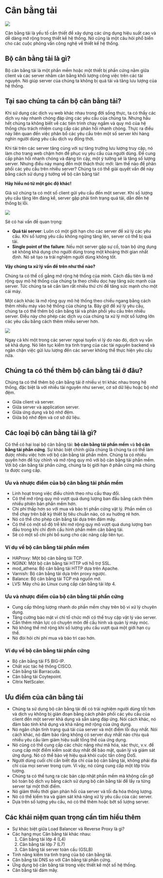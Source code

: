 # Cân bằng tải

![](./assets/load-balancers.svg)

Cân bằng tải là yếu tố cần thiết để xây dựng các ứng dụng hiệu suất cao và dễ dàng mở rộng trong thiết kế hệ thống. Nó cũng là một câu hỏi phổ biến cho các cuộc phỏng vấn công nghệ về thiết kế hệ thống.

## Bộ cân bằng tải là gì?

Bộ cân bằng tải là một phần mềm hoặc một thiết bị phần cứng nằm giữa client và các server nhằm cân bằng khối lượng công việc trên các tài nguyên. Nó giúp server của chúng ta không bị quá tải và tăng lưu lượng của hệ thống.

## Tại sao chúng ta cần bộ cân bằng tải?

Khi sử dụng các dịch vụ web khác nhau trong đời sống thực, ta có thấy các dịch vụ này nhanh chóng đáp ứng các yêu cầu của chúng ta. Nhưng hầu hết chúng ta không biết về các tiến trình chạy ngầm và quy mô của hệ thống chịu trách nhiệm cung cấp các phản hồi nhanh chóng. Thực ra điều này liên quan đến việc phân bổ các yêu cầu trên một số server khi hàng nghìn người dùng yêu cầu dịch vụ đồng thời.

Khi tải trên các server tăng cùng với sự tăng trưởng lưu lượng truy cập, nó làm cho trang web chậm hơn để phục vụ yêu cầu của người dùng. Để cung cấp phản hồi nhanh chóng và đáng tin cậy, một ý tưởng sẽ là tăng số lượng server. Nhưng điều này mang đến một thách thức mới: làm thế nào để phân phối các yêu cầu trên nhiều server? Chúng ta có thể giải quyết vấn đề này bằng cách sử dụng ý tưởng về bộ cân bằng tải!

**Hãy hiểu nó từ một góc độ khác!**

Giả sử chúng ta có một số client gửi yêu cầu đến một server. Khi số lượng yêu cầu tăng lên đáng kể, server gặp phải tình trạng quá tải, dẫn đến hệ thống bị lỗi.

![](./assets/problems.png)

Sẽ có hai vấn đề quan trọng:
- **Quá tải server**: Luôn có một giới hạn cho các server để xử lý các yêu cầu. Khi số lượng yêu cầu không ngừng tăng lên, server có thể bị quá tải.
- **Single point of the failure**: Nếu một server gặp sự cố, toàn bộ ứng dụng sẽ không khả dụng cho người dùng trong một khoảng thời gian nhất định. Nó sẽ tạo ra trải nghiệm người dùng không tốt.

**Vậy chúng ta xử lý vấn đề trên như thế nào?**

Chúng ta có thể cố gắng mở rộng hệ thống của mình. Cách đầu tiên là mở rộng quy mô hệ thống của chúng ta theo chiều dọc hay tăng sức mạnh của server. Tức chúng ta sẽ cần làm rất nhiều thứ chỉ để tăng sức mạnh cho một cái máy. 

Một cách khác là mở rộng quy mô hệ thống theo chiều ngang bằng cách thêm nhiều máy vào hệ thống của chúng ta. Bây giờ để xử lý yêu cầu, chúng ta có thể thêm bộ cân bằng tải và phân phối yêu cầu trên nhiều server. Điều này cho phép các dịch vụ của chúng ta xử lý một số lượng lớn các yêu cầu bằng cách thêm nhiều server hơn.

![](./assets/approach.png)

Ngay cả khi một trong các server ngoại tuyến vì lý do nào đó, dịch vụ vẫn sẽ khả dụng. Nó liên tục kiểm tra tình trạng của các tài nguyên backend và ngăn chặn việc gửi lưu lượng đến các server không thể thực hiện yêu cầu nữa.

## Chúng ta có thể thêm bộ cân bằng tải ở đâu?

Chúng ta có thể thêm bộ cân bằng tải ở nhiều vị trí khác nhau trong hệ thống, đặc biệt là với nhiều tài nguyên như server, cơ sở dữ liệu hoặc bộ nhớ đệm.
- Giữa client và server.
- Giữa server và application server.
- Giữa ứng dụng và bộ nhớ đệm.
- Giữa bộ nhớ đệm và cơ sở dữ liệu.

## Các loại bộ cân bằng tải là gì?

Có thể có hai loại bộ cân bằng tải: **bộ cân bằng tải phần mềm** và **bộ cân bằng tải phần cứng**. Sự khác biệt chính giữa chúng là chúng ta có thể làm được nhiều việc hơn với bộ cân bằng tải phần mềm. Chúng ta có nhiều quyền hơn để tùy chỉnh và mở rộng quy mô với bộ cân bằng tải phần mềm. Với bộ cân bằng tải phần cứng, chúng ta bị giới hạn ở phần cứng mà chúng ta được cung cấp.

### Ưu và nhược điểm của bộ cân bằng tải phần mềm

* Linh hoạt trong việc điều chỉnh theo nhu cầu thay đổi.
* Có thể mở rộng quy mô vượt quá dung lượng ban đầu bằng cách thêm nhiều phiên bản phần mềm hơn.
* Chi phí thấp hơn so với mua và bảo trì phần cứng vật lý. Phần mềm có thể chạy trên bất kỳ thiết bị tiêu chuẩn nào, có xu hướng rẻ hơn.
* Nó có thể cho phép cân bằng tải dựa trên đám mây.
* Có thể có một số độ trễ khi mở rộng quy mô vượt quá dung lượng ban đầu trong khi chỉ định cấu hình phần mềm cân bằng tải.
* Sẽ có một số chi phí bổ sung cho các nâng cấp liên tục.

### Ví dụ về bộ cân bằng tải phần mềm

- HAProxy: Một bộ cân bằng tải TCP.
- NGINX: Một bộ cân bằng tải HTTP với hỗ trợ SSL.
- mod_athena: Bộ cân bằng tải HTTP dựa trên Apache.
- Varnish: Bộ cân bằng tải dựa trên proxy ngược.
- Balance: Bộ cân bằng tải TCP mã nguồn mở.
- LVS: Máy chủ ảo Linux cung cấp cân bằng tải lớp 4.

### Ưu và nhược điểm của bộ cân bằng tải phần cứng

* Cung cấp thông lượng nhanh do phần mềm chạy trên bộ vi xử lý chuyên dụng.
* Tăng cường bảo mật vì chỉ tổ chức mới có thể truy cập vật lý vào server.
* Cần thêm nhân lực có chuyên môn để cấu hình và quản lý máy móc.
* Nó không thể mở rộng khi số lượng yêu cầu vượt quá một giới hạn cụ thể.
* Nó đòi hỏi chi phí mua và bảo trì cao hơn.

### Ví dụ về bộ cân bằng tải phần cứng

- Bộ cân bằng tải F5 BIG-IP.
- Chất xúc tác hệ thống CISCO.
- Cân bằng tải Barracuda.
- Cân bằng tải Coytepoint.
- Citrix NetScaler.

## Ưu điểm của cân bằng tải

- Chúng ta sử dụng bộ cân bằng tải để có trải nghiệm người dùng tốt hơn và dịch vụ không bị gián đoạn bằng cách phân phối các yêu cầu của client đến một server khả dụng và sẵn sàng đáp ứng. Nói cách khác, nó đảm bảo tính khả dụng và khả năng mở rộng của ứng dụng.
- Nó ngăn chặn tình trạng quá tải của server và một điểm lỗi duy nhất. Nói cách khác, nó đảm bảo rằng không có server duy nhất nào chịu quá nhiều yêu cầu làm giảm hiệu suất tổng thể của ứng dụng.
- Nó cũng có thể cung cấp các chức năng như mã hóa, xác thực, v.v. để cung cấp một điểm kiểm soát duy nhất để bảo mật, quản lý và giám sát ứng dụng. Nó có thể bảo vệ hiệu quả khỏi cuộc tấn công DoS.
- Người dùng cuối chỉ cần biết địa chỉ của bộ cân bằng tải, không phải địa chỉ của mọi server trong cụm. Vì vậy, nó cũng cung cấp một lớp trừu tượng.
- Chúng ta có thể tung ra các bản cập nhật phần mềm mà không cần gỡ bỏ toàn bộ dịch vụ bằng cách sử dụng bộ cân bằng tải để lấy ra từng server tại một thời điểm.
- Nó giảm thiểu thời gian phản hồi của server và tối đa hóa thông lượng.
- Nó có thể kiểm tra và giám sát khả năng xử lý yêu cầu của các server.
- Dựa trên số lượng yêu cầu, nó có thể thêm hoặc bớt số lượng server.

## Các khái niệm quan trọng cần tìm hiểu thêm

- Sự khác biệt giữa Load Balancer và Reverse Proxy là gì?
- Các hạng mục Cân bằng tải khác nhau:
    1. Cân bằng tải lớp 4 (L4)
    2. Cân bằng tải lớp 7 (L7)
    3. Cân bằng tải server toàn cầu (GSLB)
- Tính năng kiểm tra tình trạng của bộ cân bằng tải.
- Cân bằng tải DNS so với Cân bằng tải phần cứng.
- Ứng dụng bộ cân bằng tải trong việc thiết kế một số hệ thống.
- Cân bằng tải đám mây.